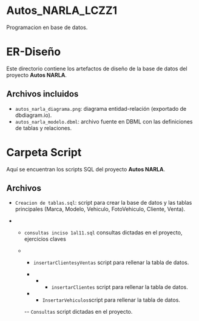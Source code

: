 # Autos_NARLA_LCZZ1
Programacion en base de datos.


# ER-Diseño

Este directorio contiene los artefactos de diseño de la base de datos del proyecto **Autos NARLA**.

## Archivos incluidos
- `autos_narla_diagrama.png`: diagrama entidad-relación (exportado de dbdiagram.io).
- `autos_narla_modelo.dbml`: archivo fuente en DBML con las definiciones de tablas y relaciones.

# Carpeta Script

Aquí se encuentran los scripts SQL del proyecto **Autos NARLA**.

## Archivos
- `Creacion de tablas.sql`: script para crear la base de datos y las tablas principales (Marca, Modelo, Vehiculo, FotoVehiculo, Cliente, Venta).

- - `consultas inciso 1al11.sql` consultas dictadas en el proyecto, ejercicios claves
 
  - - `insertarClientesyVentas` script para rellenar la tabla de datos.
   
    -  - - `insertarClientes` script para rellenar la tabla de datos.
   
    - - `InsertarVehiculos`script para rellenar la tabla de datos.
    
    -- `Consultas` script dictadas en el proyecto.
